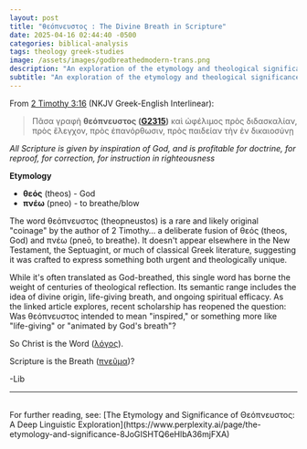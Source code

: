 ```yaml
---
layout: post
title: "θεόπνευστος : The Divine Breath in Scripture"
date: 2025-04-16 02:44:40 -0500
categories: biblical-analysis
tags: theology greek-studies
image: /assets/images/godbreathedmodern-trans.png
description: "An exploration of the etymology and theological significance of the word θεόπνευστος (theopneustos)."
subtitle: "An exploration of the etymology and theological significance of the word θεόπνευστος (theopneustos) in 2 Timothy 3:16."
---
```



From <a href="https://www.blueletterbible.org/nkjv/2ti/3/16/t_conc_1128016" target="_blank">2 Timothy 3:16</a> (NKJV Greek-English Interlinear):

> Πᾶσα γραφὴ **θεόπνευστος (<a href="https://www.blueletterbible.org/lexicon/g2315/nkjv/tr/0-1/" target="_blank">G2315</a>)** καὶ ὠφέλιμος πρὸς διδασκαλίαν, πρὸς ἔλεγχον, πρὸς ἐπανόρθωσιν, πρὸς παιδείαν τὴν ἐν δικαιοσύνῃ

*All Scripture is given by inspiration of God, and is profitable for doctrine, for reproof, for correction, for instruction in righteousness*

**Etymology**

- **θεός** (theos) - God
- **πνέω** (pneo) - to breathe/blow

The word θεόπνευστος (theopneustos) is a rare and likely original "coinage" by the author of 2 Timothy… a deliberate fusion of θεός (theos, God) and πνέω (pneō, to breathe). It doesn't appear elsewhere in the New Testament, the Septuagint, or much of classical Greek literature, suggesting it was crafted to express something both urgent and theologically unique.

While it's often translated as God-breathed, this single word has borne the weight of centuries of theological reflection. Its semantic range includes the idea of divine origin, life-giving breath, and ongoing spiritual efficacy. As the linked article explores, recent scholarship has reopened the question: Was θεόπνευστος intended to mean "inspired," or something more like "life-giving" or "animated by God's breath"?

So Christ is the Word (<a href="https://www.blueletterbible.org/lexicon/g3056/nkjv/tr/0-1/" target="_blank">λόγος</a>).

Scripture is the Breath (<a href="https://www.blueletterbible.org/lexicon/g4151/nkjv/tr/0-1/" target="_blank">πνεῦμα</a>)?

-Lib

---
<br />
For further reading, see: [The Etymology and Significance of Θεόπνευστος: A Deep Linguistic Exploration](https://www.perplexity.ai/page/the-etymology-and-significance-8JoGISHTQ6eHlbA36mjFXA)

